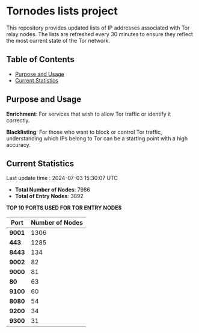 # Tornodes lists project

This repository provides updated lists of IP addresses associated with Tor relay nodes. The lists are refreshed every 30 minutes to ensure they reflect the most current state of the Tor network.

## Table of Contents

- [Purpose and Usage](#purpose-and-usage)
- [Current Statistics](#current-statistics)


## Purpose and Usage

**Enrichment**: For services that wish to allow Tor traffic or identify it correctly.

**Blacklisting**: For those who want to block or control Tor traffic, understanding which IPs belong to Tor can be a starting point with a high accuracy.

## Current Statistics

Last update time : 2024-07-03 15:30:07 UTC

- **Total Number of Nodes**: 7986
- **Total of Entry Nodes**: 3892

**TOP 10 PORTS USED FOR TOR ENTRY NODES**

| **Port** | **Number of Nodes** |
|------|-----------------|
| **9001**   | 1306  |
| **443**   | 1285  |
| **8443**   | 134  |
| **9002**   | 82  |
| **9000**   | 81  |
| **80**   | 63  |
| **9100**   | 60  |
| **8080**   | 54  |
| **9200**   | 34  |
| **9300**   | 31  |

